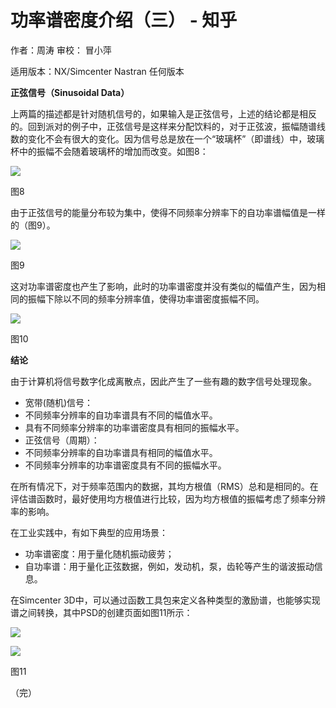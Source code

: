 # 功率谱密度介绍（三） - 知乎
作者：周涛 审校： 冒小萍

适用版本：NX/Simcenter Nastran 任何版本

**正弦信号（Sinusoidal Data）**

上两篇的描述都是针对随机信号的，如果输入是正弦信号，上述的结论都是相反的。回到派对的例子中，正弦信号是这样来分配饮料的，对于正弦波，振幅随谱线数的变化不会有很大的变化。因为信号总是放在一个“玻璃杯”（即谱线）中，玻璃杯中的振幅不会随着玻璃杯的增加而改变。如图8：

![](https://pic4.zhimg.com/v2-b27ecca2658bd19dbb6b3e0131af195f_b.jpg)

图8

由于正弦信号的能量分布较为集中，使得不同频率分辨率下的自功率谱幅值是一样的（图9）。

![](https://pic4.zhimg.com/v2-fd7dda2d7f621850e3b1f0a94a1aec07_b.jpg)

图9

这对功率谱密度也产生了影响，此时的功率谱密度并没有类似的幅值产生，因为相同的振幅下除以不同的频率分辨率值，使得功率谱密度振幅不同。

![](https://pic3.zhimg.com/v2-0dd615f13710e6fd9a43822a0e6098f2_b.jpg)

图10

**结论**

由于计算机将信号数字化成离散点，因此产生了一些有趣的数字信号处理现象。

*   宽带(随机)信号：
*   不同频率分辨率的自功率谱具有不同的幅值水平。
*   具有不同频率分辨率的功率谱密度具有相同的振幅水平。
*   正弦信号（周期）：
*   不同频率分辨率的自功率谱具有相同的幅值水平。
*   不同频率分辨率的功率谱密度具有不同的振幅水平。

在所有情况下，对于频率范围内的数据，其均方根值（RMS）总和是相同的。在评估谱函数时，最好使用均方根值进行比较，因为均方根值的振幅考虑了频率分辨率的影响。

在工业实践中，有如下典型的应用场景：

*   功率谱密度：用于量化随机振动疲劳；
*   自功率谱：用于量化正弦数据，例如，发动机，泵，齿轮等产生的谐波振动信息。

在Simcenter 3D中，可以通过函数工具包来定义各种类型的激励谱，也能够实现谱之间转换，其中PSD的创建页面如图11所示：

![](https://pic1.zhimg.com/v2-dd8b80e97dce60bcbd30f55cc76f8654_b.jpg)

![](https://pic2.zhimg.com/v2-433811e2fdec8075d29784ef833eb921_b.jpg)

图11

（完）